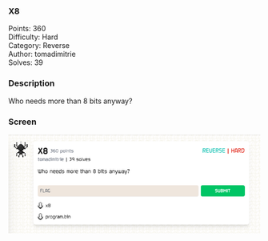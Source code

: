 ### X8

Points: 360 \
Difficulty: Hard \
Category: Reverse \
Author: tomadimitrie \
Solves: 39

### Description

Who needs more than 8 bits anyway?

### Screen

![](img/task.png)
